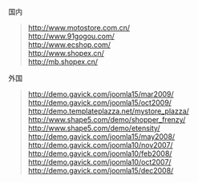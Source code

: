 国内

> http://www.motostore.com.cn/  
> http://www.91gogou.com/  
> http://www.ecshop.com/  
> http://www.shopex.cn/  
> http://mb.shopex.cn/

外国

> http://demo.gavick.com/joomla15/mar2009/  
> http://demo.gavick.com/joomla15/oct2009/  
> http://demo.templateplazza.net/mystore_plazza/  
> http://www.shape5.com/demo/shopper_frenzy/  
> http://www.shape5.com/demo/etensity/  
> http://demo.gavick.com/joomla15/may2008/  
> http://demo.gavick.com/joomla10/nov2007/  
> http://demo.gavick.com/joomla10/feb2008/  
> http://demo.gavick.com/joomla10/oct2007/  
> http://demo.gavick.com/joomla15/dec2008/
